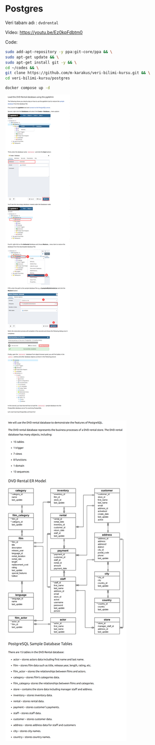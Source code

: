 # Postgres

Veri tabanı adı : `dvdrental`

Video: <https://youtu.be/Ez0kpFdbtm0>

Code:

```bash
sudo add-apt-repository -y ppa:git-core/ppa && \
sudo apt-get update && \
sudo apt-get install git -y && \
cd ~/codes && \
git clone https://github.com/m-karakus/veri-bilimi-kursu.git && \
cd veri-bilimi-kursu/postgres
```

```bash
docker compose up -d
```

![veri yükleme](./veri_yukleme.png)

![veri yükleme](./tablo_iliskisi.png)
